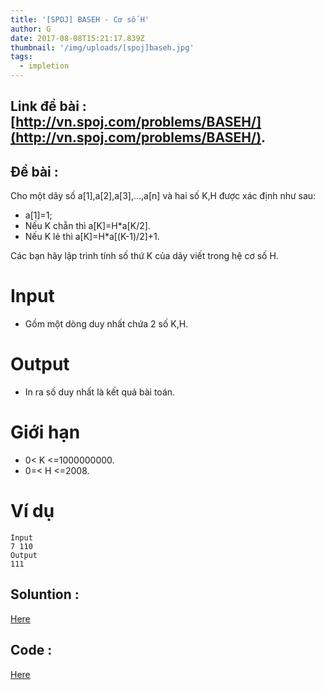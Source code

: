 ```yaml
---
title: '[SPOJ] BASEH - Cơ số H'
author: G
date: 2017-08-08T15:21:17.839Z
thumbnail: '/img/uploads/[spoj]baseh.jpg'
tags:
  - impletion
---
```

## Link đề bài : [http://vn.spoj.com/problems/BASEH/](http://vn.spoj.com/problems/BASEH/).

## Đề bài :
Cho một dãy số a\[1\],a\[2\],a\[3\],...,a\[n\] và hai số K,H được xác định như sau:

* a\[1\]=1;
* Nếu K chẵn thì a\[K\]=H\*a\[K\/2\].
* Nếu K lẻ thì a\[K\]=H\*a\[\(K-1\)\/2\]+1.

Các bạn hãy lập trình tính số thứ K của dãy viết trong hệ cơ số H.

# Input

* Gồm một dòng duy nhất chứa 2 số K,H.

# Output

* In ra số duy nhất là kết quả bài toán.

# Giới hạn

* 0&lt; K &lt;=1000000000.
* 0=&lt; H &lt;=2008.

# Ví dụ

```
Input
7 110
Output
111
```

## Soluntion :
[Here](http://viahold.com/YJi)

## Code :
[Here](http://viahold.com/YKY)
